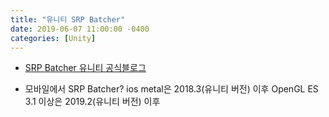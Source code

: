 ```yaml
---
title: "유니티 SRP Batcher"
date: 2019-06-07 11:00:00 -0400
categories: [Unity]
---
```


- [SRP Batcher 유니티 공식블로그](https://blogs.unity3d.com/2019/02/28/srp-batcher-speed-up-your-rendering/)

- 모바일에서 SRP Batcher?
ios metal은 2018.3(유니티 버전) 이후
OpenGL ES 3.1 이상은 2019.2(유니티 버전) 이후
